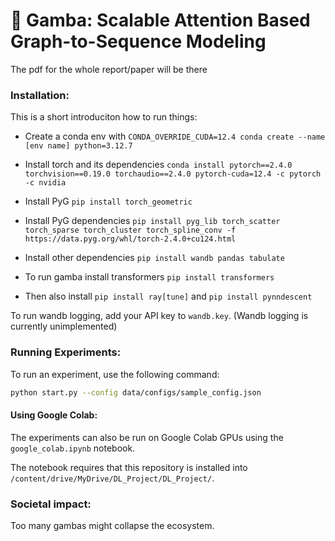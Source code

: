 # 🦐 Gamba: Scalable Attention Based Graph-to-Sequence Modeling

The pdf for the whole report/paper will be there

### Installation:
This is a short introduciton how to run things:

* Create a conda env with `CONDA_OVERRIDE_CUDA=12.4 conda create --name [env name] python=3.12.7`
* Install torch and its dependencies `conda install pytorch==2.4.0 torchvision==0.19.0 torchaudio==2.4.0 pytorch-cuda=12.4 -c pytorch -c nvidia`
* Install PyG `pip install torch_geometric`
* Install PyG dependencies `pip install pyg_lib torch_scatter torch_sparse torch_cluster torch_spline_conv -f https://data.pyg.org/whl/torch-2.4.0+cu124.html`
* Install other dependencies `pip install wandb pandas tabulate`


* To run gamba install transformers `pip install transformers`

* Then also install `pip install ray[tune]` and `pip install pynndescent`

To run wandb logging, add your API key to `wandb.key`. (Wandb logging is currently unimplemented)

### Running Experiments:
To run an experiment, use the following command:

```bash
python start.py --config data/configs/sample_config.json
```

#### Using Google Colab:

The experiments can also be run on Google Colab GPUs using the `google_colab.ipynb` notebook. 

The notebook requires that this repository is installed into `/content/drive/MyDrive/DL_Project/DL_Project/`.

### Societal impact:
Too many gambas might collapse the ecosystem.